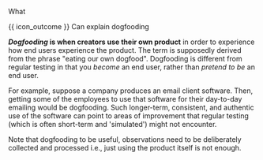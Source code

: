 <span id="title">What</span>

<span id="prereqs"></span>

<span id="outcomes">{{ icon_outcome }} Can explain dogfooding</span>

<div id="body">

**_Dogfooding_ is when creators use their own product** in order to experience how end users experience the product. The term is supposedly derived from the phrase "eating our own dogfood". Dogfooding is different from regular testing in that you _become_ an end user, rather than _pretend to be_ an end user.

For example, suppose a company produces an email client software. Then, getting some of the employees to use that software for their day-to-day emailing would be dogfooding. Such longer-term, consistent, and authentic use of the software can point to areas of improvement that regular testing (which is often short-term and 'simulated') might not encounter.

Note that dogfooding to be useful, observations need to be deliberately collected and processed i.e., just using the product itself is not enough.

</div>

<div id="extras">
<include src="exercisesPanel.md" boilerplate/>
</div>

